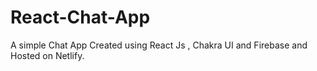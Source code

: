 # React-Chat-App
A simple Chat App Created using React Js , Chakra UI and Firebase and Hosted on Netlify.
